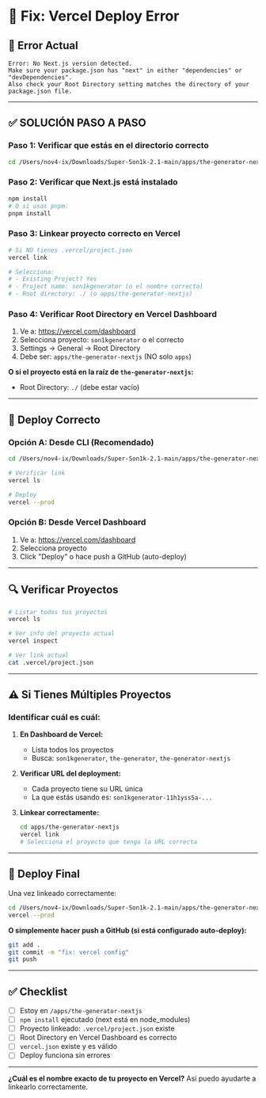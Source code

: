 # 🔧 Fix: Vercel Deploy Error

## 🚨 Error Actual

```
Error: No Next.js version detected. 
Make sure your package.json has "next" in either "dependencies" or "devDependencies". 
Also check your Root Directory setting matches the directory of your package.json file.
```

---

## ✅ SOLUCIÓN PASO A PASO

### Paso 1: Verificar que estás en el directorio correcto

```bash
cd /Users/nov4-ix/Downloads/Super-Son1k-2.1-main/apps/the-generator-nextjs
```

### Paso 2: Verificar que Next.js está instalado

```bash
npm install
# O si usas pnpm:
pnpm install
```

### Paso 3: Linkear proyecto correcto en Vercel

```bash
# Si NO tienes .vercel/project.json
vercel link

# Selecciona:
# - Existing Project? Yes
# - Project name: son1kgenerator (o el nombre correcto)
# - Root directory: ./ (o apps/the-generator-nextjs)
```

### Paso 4: Verificar Root Directory en Vercel Dashboard

1. Ve a: https://vercel.com/dashboard
2. Selecciona proyecto: `son1kgenerator` o el correcto
3. Settings → General → Root Directory
4. Debe ser: `apps/the-generator-nextjs` (NO solo `apps`)

**O si el proyecto está en la raíz de `the-generator-nextjs`:**
- Root Directory: `./` (debe estar vacío)

---

## 🎯 Deploy Correcto

### Opción A: Desde CLI (Recomendado)

```bash
cd /Users/nov4-ix/Downloads/Super-Son1k-2.1-main/apps/the-generator-nextjs

# Verificar link
vercel ls

# Deploy
vercel --prod
```

### Opción B: Desde Vercel Dashboard

1. Ve a: https://vercel.com/dashboard
2. Selecciona proyecto
3. Click "Deploy" o hace push a GitHub (auto-deploy)

---

## 🔍 Verificar Proyectos

```bash
# Listar todos tus proyectos
vercel ls

# Ver info del proyecto actual
vercel inspect

# Ver link actual
cat .vercel/project.json
```

---

## ⚠️ Si Tienes Múltiples Proyectos

### Identificar cuál es cuál:

1. **En Dashboard de Vercel:**
   - Lista todos los proyectos
   - Busca: `son1kgenerator`, `the-generator`, `the-generator-nextjs`

2. **Verificar URL del deployment:**
   - Cada proyecto tiene su URL única
   - La que estás usando es: `son1kgenerator-11h1yss5a-...`

3. **Linkear correctamente:**
   ```bash
   cd apps/the-generator-nextjs
   vercel link
   # Selecciona el proyecto que tenga la URL correcta
   ```

---

## 🚀 Deploy Final

Una vez linkeado correctamente:

```bash
cd /Users/nov4-ix/Downloads/Super-Son1k-2.1-main/apps/the-generator-nextjs
vercel --prod
```

**O simplemente hacer push a GitHub (si está configurado auto-deploy):**

```bash
git add .
git commit -m "fix: vercel config"
git push
```

---

## ✅ Checklist

- [ ] Estoy en `/apps/the-generator-nextjs`
- [ ] `npm install` ejecutado (next está en node_modules)
- [ ] Proyecto linkeado: `.vercel/project.json` existe
- [ ] Root Directory en Vercel Dashboard es correcto
- [ ] `vercel.json` existe y es válido
- [ ] Deploy funciona sin errores

---

**¿Cuál es el nombre exacto de tu proyecto en Vercel?** Así puedo ayudarte a linkearlo correctamente.

